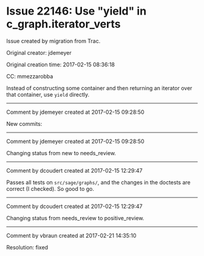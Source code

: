 # Issue 22146: Use "yield" in c_graph.iterator_verts

Issue created by migration from Trac.

Original creator: jdemeyer

Original creation time: 2017-02-15 08:36:18

CC:  mmezzarobba

Instead of constructing some container and then returning an iterator over that container, use `yield` directly.


---

Comment by jdemeyer created at 2017-02-15 09:28:50

New commits:


---

Comment by jdemeyer created at 2017-02-15 09:28:50

Changing status from new to needs_review.


---

Comment by dcoudert created at 2017-02-15 12:29:47

Passes all tests on `src/sage/graphs/`, and the changes in the doctests are correct (I checked). So good to go.


---

Comment by dcoudert created at 2017-02-15 12:29:47

Changing status from needs_review to positive_review.


---

Comment by vbraun created at 2017-02-21 14:35:10

Resolution: fixed
